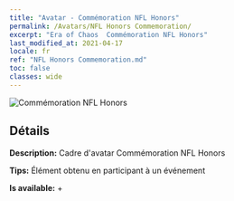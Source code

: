 ```yaml
---
title: "Avatar - Commémoration NFL Honors"
permalink: /Avatars/NFL Honors Commemoration/
excerpt: "Era of Chaos  Commémoration NFL Honors"
last_modified_at: 2021-04-17
locale: fr
ref: "NFL Honors Commemoration.md"
toc: false
classes: wide
---
```

 ![Commémoration NFL Honors](/images/a/avatarFrame_94.png)

## Détails

 **Description:** Cadre d'avatar Commémoration NFL Honors 

 **Tips:** Élément obtenu en participant à un événement 

 **Is available:**  + 

